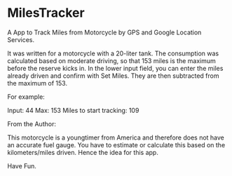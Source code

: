 # MilesTracker

A App to Track Miles from Motorcycle by GPS and Google Location Services.

It was written for a motorcycle with a 20-liter tank.
The consumption was calculated based on moderate driving,
so that 153 miles is the maximum before the reserve kicks in.
In the lower input field, you can enter the miles already driven and confirm with Set Miles.
They are then subtracted from the maximum of 153.

For example:

Input: 44
Max: 153
Miles to start tracking: 109

From the Author:

This motorcycle is a youngtimer from America and therefore does not have an accurate fuel gauge. You have to estimate or calculate this based on the kilometers/miles driven. Hence the idea for this app. 

Have Fun.
